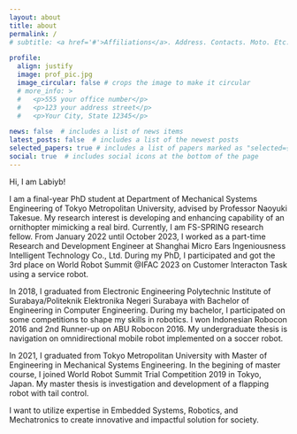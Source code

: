 ```yaml
---
layout: about
title: about
permalink: /
# subtitle: <a href='#'>Affiliations</a>. Address. Contacts. Moto. Etc.

profile:
  align: justify
  image: prof_pic.jpg
  image_circular: false # crops the image to make it circular
  # more_info: >
  #   <p>555 your office number</p>
  #   <p>123 your address street</p>
  #   <p>Your City, State 12345</p>

news: false  # includes a list of news items
latest_posts: false  # includes a list of the newest posts
selected_papers: true # includes a list of papers marked as "selected={true}"
social: true  # includes social icons at the bottom of the page
---
```


Hi, I am Labiyb!

I am a final-year PhD student at Department of Mechanical Systems Engineering of Tokyo Metropolitan University, advised by Professor Naoyuki Takesue. My research interest is developing and enhancing capability of an ornithopter mimicking a real bird. Currently, I am FS-SPRING research fellow. From January 2022 until October 2023, I worked as a part-time Research and Development Engineer at Shanghai Micro Ears Ingeniousness Intelligent Technology Co., Ltd. During my PhD, I participated and got the 3rd place on World Robot Summit @IFAC 2023 on Customer Interacton Task using a service robot. 

In 2018, I graduated from Electronic Engineering Polytechnic Institute of Surabaya/Politeknik Elektronika Negeri Surabaya with Bachelor of Engineering in Computer Engineering. During my bachelor, I participated on some competitions to shape my skills in robotics. I won Indonesian Robocon 2016 and 2nd Runner-up on ABU Robocon 2016. My undergraduate thesis is navigation on omnidirectional mobile robot implemented on a soccer robot.

In 2021, I graduated from Tokyo Metropolitan University with Master of Engineering in Mechanical Systems Engineering. In the begining of master course, I joined World Robot Summit Trial Competition 2019 in Tokyo, Japan. My master thesis is investigation and development of a flapping robot with tail control. 

I want to utilize expertise in Embedded Systems, Robotics, and Mechatronics to create innovative and impactful
solution for society.

